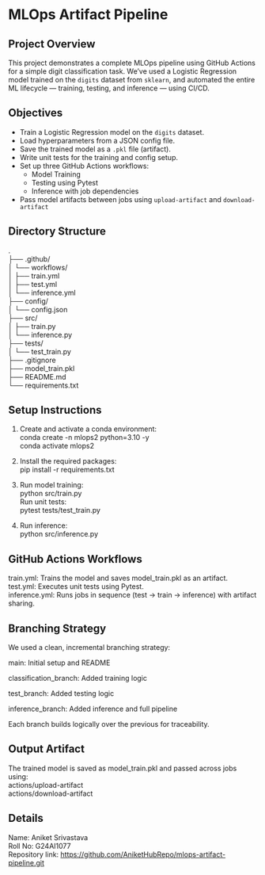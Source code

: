# MLOps Artifact Pipeline  

## Project Overview  
This project demonstrates a complete MLOps pipeline using GitHub Actions for a simple digit classification task. We’ve used a Logistic Regression model trained on the `digits` dataset from `sklearn`, and automated the entire ML lifecycle — training, testing, and inference — using CI/CD.  

## Objectives  
- Train a Logistic Regression model on the `digits` dataset.  
- Load hyperparameters from a JSON config file.  
- Save the trained model as a `.pkl` file (artifact).  
- Write unit tests for the training and config setup.  
- Set up three GitHub Actions workflows:  
  - Model Training  
  - Testing using Pytest  
  - Inference with job dependencies  
- Pass model artifacts between jobs using `upload-artifact` and `download-artifact`  

## Directory Structure  
.  
├── .github/  
│ └── workflows/  
│ ├── train.yml  
│ ├── test.yml  
│ └── inference.yml  
├── config/  
│ └── config.json  
├── src/  
│ ├── train.py  
│ └── inference.py  
├── tests/  
│ └── test_train.py  
├── .gitignore  
├── model_train.pkl  
├── README.md  
└── requirements.txt  

## Setup Instructions

1. Create and activate a conda environment:  
   conda create -n mlops2 python=3.10 -y  
   conda activate mlops2  
  
2. Install the required packages:  
pip install -r requirements.txt  
  
3. Run model training:  
python src/train.py  
Run unit tests:  
pytest tests/test_train.py  
  
4. Run inference:  
python src/inference.py  
  
  
## GitHub Actions Workflows  
train.yml: Trains the model and saves model_train.pkl as an artifact.  
test.yml: Executes unit tests using Pytest.  
inference.yml: Runs jobs in sequence (test → train → inference) with artifact sharing.  
  
## Branching Strategy  
We used a clean, incremental branching strategy:  
  
main: Initial setup and README  
  
classification_branch: Added training logic  
  
test_branch: Added testing logic  
  
inference_branch: Added inference and full pipeline  
  
Each branch builds logically over the previous for traceability.  
  
## Output Artifact  
The trained model is saved as model_train.pkl and passed across jobs using:  
actions/upload-artifact  
actions/download-artifact  
  
## Details  
Name: Aniket Srivastava  
Roll No: G24AI1077  
Repository link: https://github.com/AniketHubRepo/mlops-artifact-pipeline.git  
